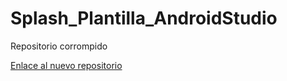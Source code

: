 # Splash_Plantilla_AndroidStudio

Repositorio corrompido

[Enlace al nuevo repositorio](https://github.com/MelissaRodriguezHernandez/Splash_Android)
